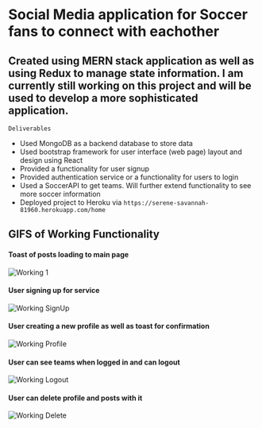 # Social Media application for Soccer fans to connect with eachother

## Created using MERN stack application as well as using Redux to manage state information. I am currently still working on this project and will be used to develop a more sophisticated application. 

` Deliverables ` 

- Used MongoDB as a backend database to store data
- Used bootstrap framework for user interface (web page) layout and design using React
- Provided a functionality for user signup
- Provided authentication service or a functionality for users to login
- Used a SoccerAPI to get teams. Will further extend functionality to see more soccer information 
- Deployed project to Heroku via ```https://serene-savannah-81960.herokuapp.com/home ```

## GIFS of Working Functionality 

#### Toast of posts loading to main page 

![Working 1 ](/workingImg/Working.gif)

#### User signing up for service 

![Working SignUp](/workingImg/working6.gif)

#### User creating a new profile as well as toast for confirmation 

![Working Profile](/workingImg/working7.gif)

#### User can see teams when logged in and can logout 

![Working Logout](/workingImg/working8.gif)

#### User can delete profile and posts with it 

![Working Delete](/workingImg/working5.gif)


